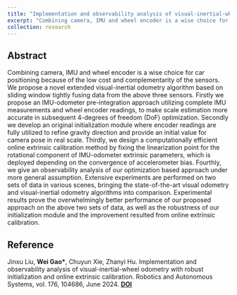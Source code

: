 ```yaml
---
title: "Implementation and observability analysis of visual-inertial-wheel odometry with robust initialization and online extrinsic calibration"
excerpt: "Combining camera, IMU and wheel encoder is a wise choice for car positioning because of the low cost and complementarity of the sensors. We propose a novel extended visual-inertial odometry algorithm based on sliding window tightly fusing data from the above three sensors. Firstly we propose an IMU-odometer pre-integration approach utilizing complete IMU [**Read More**] <br/><img src='/images/research/2024-observability-analysis.png' width='500'>"
collection: research
---
```




## Abstract

Combining camera, IMU and wheel encoder is a wise choice for car positioning because of the low cost and complementarity of the sensors. We propose a novel extended visual-inertial odometry algorithm based on sliding window tightly fusing data from the above three sensors. Firstly we propose an IMU-odometer pre-integration approach utilizing complete IMU measurements and wheel encoder readings, to make scale estimation more accurate in subsequent 4-degrees of freedom (DoF) optimization. Secondly we develop an original initialization module where encoder readings are fully utilized to refine gravity direction and provide an initial value for camera pose in real scale. Thirdly, we design a computationally efficient online extrinsic calibration method by fixing the linearization point for the rotational component of IMU-odometer extrinsic parameters, which is deployed depending on the convergence of accelerometer bias. Fourthly, we give an observability analysis of our optimization based approach under more general assumption. Extensive experiments are performed on two sets of data in various scenes, bringing the state-of-the-art visual odometry and visual-inertial odometry algorithms into comparison. Experimental results prove the overwhelmingly better performance of our proposed approach on the above two sets of data, as well as the robustness of our initialization module and the improvement resulted from online extrinsic calibration.


## Reference

Jinxu Liu, **Wei Gao\***, Chuyun Xie, Zhanyi Hu. Implementation and observability analysis of visual-inertial-wheel odometry with robust initialization and online extrinsic calibration. Robotics and Autonomous Systems, vol. 176, 104686, June 2024. [**DOI**](https://doi.org/10.1016/j.robot.2024.104686)